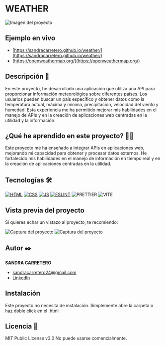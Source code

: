 # WEATHER
![Imagen del proyecto](https://github.com/SandraCarretero/weather/blob/main/src/assets/images/screencapture-weather.png)

## Ejemplo en vivo

  - [https://sandracarretero.github.io/weather/](https://sandracarretero.github.io/weather/)
  - [https://openweathermap.org/](https://openweathermap.org/)

## Descripción 📑


En este proyecto, he desarrollado una aplicación que utiliza una API para proporcionar información meteorológica sobre diferentes países. Los usuarios pueden buscar un país específico y obtener datos como la temperatura actual, máxima y mínima, precipitación, velocidad del viento y humedad. Esta experiencia me ha permitido mejorar mis habilidades en el manejo de APIs y en la creación de aplicaciones web centradas en la utilidad y la información.

## ¿Qué he aprendido en este proyecto? 🙇🏻

Este proyecto me ha enseñado a integrar APIs en aplicaciones web, mejorando mi capacidad para obtener y procesar datos externos. He fortalecido mis habilidades en el manejo de información en tiempo real y en la creación de aplicaciones centradas en la utilidad.

## Tecnologías 🛠

<!-- Iconos sacados de: https://github.com/hendrasob/badges/blob/master/README.md y https://github.com/alexandresanlim/Badges4-README.md-Profile -->

[![HTML](https://img.shields.io/badge/HTML5-E34F26?style=for-the-badge&logo=html5&logoColor=white)](https://es.wikipedia.org/wiki/HTML5)
[![CSS](https://img.shields.io/badge/CSS3-1572B6?style=for-the-badge&logo=css3&logoColor=white)](https://es.wikipedia.org/wiki/CSS)
[![JS](https://img.shields.io/badge/JavaScript-F7DF1E?style=for-the-badge&logo=javascript&logoColor=black)](https://es.wikipedia.org/wiki/JavaScript)
[![ESLINT](https://img.shields.io/badge/eslint-3A33D1?style=for-the-badge&logo=eslint&logoColor=white)](https://en.wikipedia.org/wiki/ESLint)
![PRETTIER](https://img.shields.io/badge/prettier-1A2C34?style=for-the-badge&logo=prettier&logoColor=F7BA3E)
![VITE](https://img.shields.io/badge/Vite-B73BFE?style=for-the-badge&logo=vite&logoColor=FFD62E)

## Vista previa del proyecto

Si quieres echar un vistazo al proyecto, te recomiendo:

![Captura del proyecto](https://github.com/SandraCarretero/weather/blob/main/src/assets/images/weather-pages.png)
![Captura del proyecto](https://github.com/SandraCarretero/weather/blob/main/src/assets/images/weather.png)

## Autor ✒️

**SANDRA CARRETERO**

- [sandracarretero24@gmail.com](sandracarretero24@gmail.com)
- [LinkedIn](https://www.linkedin.com/in/sandra-carretero-lopez/)
<!-- - [Porfolio web](https://tu-dominio.com/) -->

## Instalación

Este proyecto no necesita de instalación. Simplemente abre la carpeta o haz doble click en el .html

## Licencia 📄

MIT Public License v3.0
No puede usarse comencialmente.
